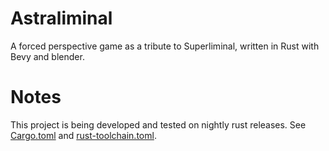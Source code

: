 # Astraliminal
A forced perspective game as a tribute to Superliminal, written in Rust with Bevy and blender.

# Notes
This project is being developed and tested on nightly rust releases. See [Cargo.toml](Cargo.toml)
and [rust-toolchain.toml](rust-toolchain.toml).
